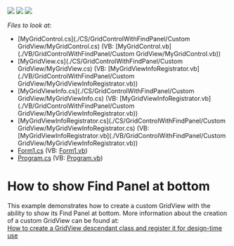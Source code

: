 <!-- default badges list -->
![](https://img.shields.io/endpoint?url=https://codecentral.devexpress.com/api/v1/VersionRange/128631735/11.1.6%2B)
[![](https://img.shields.io/badge/Open_in_DevExpress_Support_Center-FF7200?style=flat-square&logo=DevExpress&logoColor=white)](https://supportcenter.devexpress.com/ticket/details/E3365)
[![](https://img.shields.io/badge/📖_How_to_use_DevExpress_Examples-e9f6fc?style=flat-square)](https://docs.devexpress.com/GeneralInformation/403183)
<!-- default badges end -->
<!-- default file list -->
*Files to look at*:

* [MyGridControl.cs](./CS/GridControlWithFindPanel/Custom GridView/MyGridControl.cs) (VB: [MyGridControl.vb](./VB/GridControlWithFindPanel/Custom GridView/MyGridControl.vb))
* [MyGridView.cs](./CS/GridControlWithFindPanel/Custom GridView/MyGridView.cs) (VB: [MyGridViewInfoRegistrator.vb](./VB/GridControlWithFindPanel/Custom GridView/MyGridViewInfoRegistrator.vb))
* [MyGridViewInfo.cs](./CS/GridControlWithFindPanel/Custom GridView/MyGridViewInfo.cs) (VB: [MyGridViewInfoRegistrator.vb](./VB/GridControlWithFindPanel/Custom GridView/MyGridViewInfoRegistrator.vb))
* [MyGridViewInfoRegistrator.cs](./CS/GridControlWithFindPanel/Custom GridView/MyGridViewInfoRegistrator.cs) (VB: [MyGridViewInfoRegistrator.vb](./VB/GridControlWithFindPanel/Custom GridView/MyGridViewInfoRegistrator.vb))
* [Form1.cs](./CS/GridControlWithFindPanel/Form1.cs) (VB: [Form1.vb](./VB/GridControlWithFindPanel/Form1.vb))
* [Program.cs](./CS/GridControlWithFindPanel/Program.cs) (VB: [Program.vb](./VB/GridControlWithFindPanel/Program.vb))
<!-- default file list end -->
# How to show Find Panel at bottom


<p>This example demonstrates how to create a custom GridView with the ability to show its Find Panel at bottom. More information about the creation of a custom GridView can be found at:<br />
<a href="https://www.devexpress.com/Support/Center/p/A859">How to create a GridView descendant class and register it for design-time use</a></p>

<br/>



